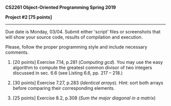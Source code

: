 **CS2261 Object-Oriented Programming Spring 2019**

**Project #2 [75 points]**

---------------------------------------------------------------------------------------------------

Due date is Monday, 03/04. Submit either &#39;script&#39; files or screenshots that will show your source code, results of compilation and execution.

Please, follow the proper programming style and include necessary comments.

1. [20 points] Exercise 7.14, p.281 (_Computing gcd_). You may use the easy algorithm to compute the greatest common divisor of two integers discussed in sec. 6.6 (see Listing 6.6, pp. 217 – 218.)

1. [30 points] Exercise 7.27, p.283 (_Identical arrays_). Hint: sort both arrays before comparing their corresponding elements.

1. [25 points] Exercise 8.2, p.308 (_Sum the major diagonal in a matrix_)
